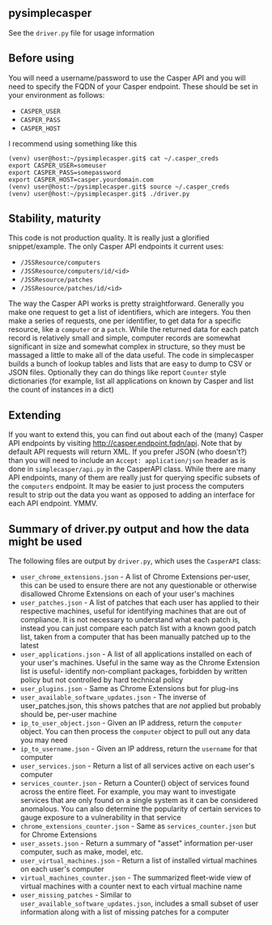 ## pysimplecasper

See the ```driver.py``` file for usage information

## Before using

You will need a username/password to use the Casper API and you will need to specify the FQDN of your Casper endpoint. These should be set in your environment as follows:

  * ```CASPER_USER```
  * ```CASPER_PASS```
  * ```CASPER_HOST```

I recommend using something like this

```
(venv) user@host:~/pysimplecasper.git$ cat ~/.casper_creds 
export CASPER_USER=someuser
export CASPER_PASS=somepassword
export CASPER_HOST=casper.yourdomain.com
(venv) user@host:~/pysimplecasper.git$ source ~/.casper_creds 
(venv) user@host:~/pysimplecasper.git$ ./driver.py
```

## Stability, maturity

This code is not production quality. It is really just a glorified snippet/example. The only Casper API endpoints it current uses:

  * ```/JSSResource/computers```
  * ```/JSSResource/computers/id/<id>```
  * ```/JSSResource/patches```
  * ```/JSSResource/patches/id/<id>```

The way the Casper API works is pretty straightforward. Generally you make one request to get a list of identifiers, which are integers. You then make a series of requests, one per identifier, to get data for a specific resource, like a `computer` or a `patch`. While the returned data for each patch record is relatively small and simple, computer records are somewhat significant in size and somewhat complex in structure, so they must be massaged a little to make all of the data useful. The code in simplecasper builds a bunch of lookup tables and lists that are easy to dump to CSV or JSON files. Optionally they can do things like report ```Counter``` style dictionaries (for example, list all applications on known by Casper and list the count of instances in a dict)

## Extending

If you want to extend this, you can find out about each of the (many) Casper API endpoints by visiting http://casper.endpoint.fqdn/api. Note that by default API requests will return XML. If you prefer JSON (who doesn't?) than you will need to include an ```Accept: application/json``` header as is done in ```simplecasper/api.py``` in the CasperAPI class. While there are many API endpoints, many of them are really just for querying specific subsets of the ```computers``` endpoint. It may be easier to just process the computers result to strip out the data you want as opposed to adding an interface for each API endpoint. YMMV.

## Summary of driver.py output and how the data might be used

The following files are output by ```driver.py```, which uses the ```CasperAPI``` class:

* ```user_chrome_extensions.json``` - A list of Chrome Extensions per-user, this can be used to ensure there are not any questionable or otherwise disallowed Chrome Extensions on each of your user's machines
* ```user_patches.json``` - A list of patches that each user has applied to their respective machines, useful for identifying machines that are out of compliance. It is not necessary to understand what each patch is, instead you can just compare each patch list with a known good patch list, taken from a computer that has been manually patched up to the latest
* ```user_applications.json``` - A list of all applications installed on each of your user's machines. Useful in the same way as the Chrome Extension list is useful- identify non-compliant packages, forbidden by written policy but not controlled by hard technical policy
* ```user_plugins.json``` - Same as Chrome Extensions but for plug-ins
* ```user_available_software_updates.json``` - The inverse of user_patches.json, this shows patches that are *not* applied but probably should be, per-user machine
* ```ip_to_user_object.json``` - Given an IP address, return the ```computer``` object. You can then process the ```computer``` object to pull out any data you may need
* ```ip_to_username.json``` - Given an IP address, return the ```username``` for that computer
* ```user_services.json``` - Return a list of all services active on each user's computer
* ```services_counter.json``` - Return a Counter() object of services found across the entire fleet. For example, you may want to investigate services that are only found on a single system as it can be considered anomalous. You can also determine the popularity of certain services to gauge exposure to a vulnerability in that service
* ```chrome_extensions_counter.json``` - Same as ```services_counter.json``` but for Chrome Extensions
* ```user_assets.json``` - Return a summary of "asset" information per-user computer, such as make, model, etc.
* ```user_virtual_machines.json``` - Return a list of installed virtual machines on each user's computer
* ```virtual_machines_counter.json``` - The summarized fleet-wide view of virtual machines with a counter next to each virtual machine name
* ```user_missing_patches``` - Similar to ```user_available_software_updates.json```, includes a small subset of user information along with a list of missing patches for a computer